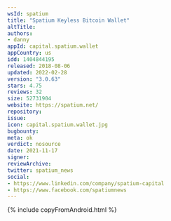 ```yaml
---
wsId: spatium
title: "Spatium Keyless Bitcoin Wallet"
altTitle: 
authors:
- danny
appId: capital.spatium.wallet
appCountry: us
idd: 1404844195
released: 2018-08-06
updated: 2022-02-28
version: "3.0.63"
stars: 4.75
reviews: 32
size: 52731904
website: https://spatium.net/
repository: 
issue: 
icon: capital.spatium.wallet.jpg
bugbounty: 
meta: ok
verdict: nosource
date: 2021-11-17
signer: 
reviewArchive:
twitter: spatium_news
social:
- https://www.linkedin.com/company/spatium-capital
- https://www.facebook.com/spatiumnews
---
```


{% include copyFromAndroid.html %}
